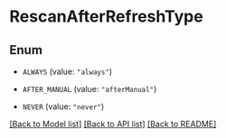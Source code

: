 # RescanAfterRefreshType

## Enum


* `ALWAYS` (value: `"always"`)

* `AFTER_MANUAL` (value: `"afterManual"`)

* `NEVER` (value: `"never"`)


[[Back to Model list]](../README.md#documentation-for-models) [[Back to API list]](../README.md#documentation-for-api-endpoints) [[Back to README]](../README.md)


